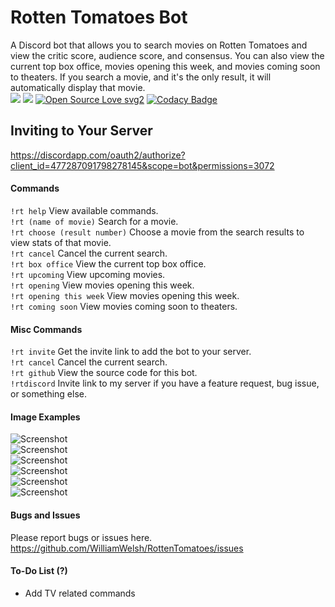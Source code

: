 # Rotten Tomatoes Bot
A Discord bot that allows you to search movies on Rotten Tomatoes and view the critic score, audience score, and consensus. You can also view the current top box office, movies opening this week, and movies coming soon to theaters. If you search a movie, and it's the only result, it will automatically display that movie.  
[<img src="https://discordapp.com/api/guilds/294699220743618561/widget.png?style=shield">](https://discord.gg/qsc8YMS)
<img src="https://img.shields.io/badge/discord-csharp-blue.svg">
[![Open Source Love svg2](https://badges.frapsoft.com/os/v2/open-source.svg?v=103)](https://github.com/ellerbrock/open-source-badges/)
[![Codacy Badge](https://api.codacy.com/project/badge/Grade/ad7ae4f9435b492db63c5f79be8cafa6)](https://www.codacy.com/app/WilliamWelsh/RottenTomatoes?utm_source=github.com&amp;utm_medium=referral&amp;utm_content=WilliamWelsh/RottenTomatoes&amp;utm_campaign=Badge_Grade)

## Inviting to Your Server
https://discordapp.com/oauth2/authorize?client_id=477287091798278145&scope=bot&permissions=3072
#### Commands
`!rt help` View available commands.  
`!rt (name of movie)` Search for a movie.  
`!rt choose (result number)` Choose a movie from the search results to view stats of that movie.  
`!rt cancel` Cancel the current search.  
`!rt box office` View the current top box office.  
`!rt upcoming` View upcoming movies.  
`!rt opening` View movies opening this week.  
`!rt opening this week` View movies opening this week.  
`!rt coming soon` View movies coming soon to theaters.  
#### Misc Commands
`!rt invite`  Get the invite link to add the bot to your server.  
`!rt cancel` Cancel the current search.  
`!rt github` View the source code for this bot.  
`!rtdiscord` Invite link to my server if you have a feature request, bug issue, or something else.  
#### Image Examples
![Screenshot](https://i.imgur.com/pe0yCAx.png)  
![Screenshot](https://i.imgur.com/5AHSNfU.png)  
![Screenshot](https://i.imgur.com/8OQ2ena.png)  
![Screenshot](https://i.imgur.com/TGwTUP0.png)  
![Screenshot](https://i.imgur.com/jN8CK1c.png)  
![Screenshot](https://i.imgur.com/ZmG16fb.png)  
#### Bugs and Issues
Please report bugs or issues here.  
https://github.com/WilliamWelsh/RottenTomatoes/issues
#### To-Do List (?)
- Add TV related commands
